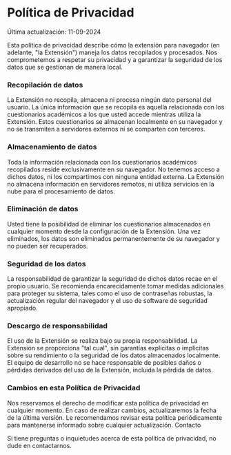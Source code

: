 # Política de Privacidad
Última actualización: 11-09-2024

Esta política de privacidad describe cómo la extensión para navegador (en adelante, "la Extensión") maneja los datos recopilados y procesados. Nos comprometemos a respetar su privacidad y a garantizar la seguridad de los datos que se gestionan de manera local.

### Recopilación de datos
La Extensión no recopila, almacena ni procesa ningún dato personal del usuario. La única información que se recopila es aquella relacionada con los cuestionarios académicos a los que usted accede mientras utiliza la Extensión. Estos cuestionarios se almacenan localmente en su navegador y no se transmiten a servidores externos ni se comparten con terceros.

### Almacenamiento de datos
Toda la información relacionada con los cuestionarios académicos recopilados reside exclusivamente en su navegador. No tenemos acceso a dichos datos, ni los compartimos con ninguna entidad externa. La Extensión no almacena información en servidores remotos, ni utiliza servicios en la nube para el procesamiento de datos.

### Eliminación de datos
Usted tiene la posibilidad de eliminar los cuestionarios almacenados en cualquier momento desde la configuración de la Extensión. Una vez eliminados, los datos son eliminados permanentemente de su navegador y no pueden ser recuperados.

### Seguridad de los datos
La responsabilidad de garantizar la seguridad de dichos datos recae en el propio usuario. Se recomienda encarecidamente tomar medidas adicionales para proteger su sistema, tales como el uso de contraseñas robustas, la actualización regular del navegador y el uso de software de seguridad apropiado.

### Descargo de responsabilidad
El uso de la Extensión se realiza bajo su propia responsabilidad. La Extensión se proporciona "tal cual", sin garantías explícitas o implícitas sobre su rendimiento o la seguridad de los datos almacenados localmente. El equipo de desarrollo no se hace responsable de posibles daños o pérdidas derivados del uso de la Extensión, incluida la pérdida de datos.

### Cambios en esta Política de Privacidad
Nos reservamos el derecho de modificar esta política de privacidad en cualquier momento. En caso de realizar cambios, actualizaremos la fecha de la última versión. Le recomendamos revisar esta política periódicamente para mantenerse informado sobre cualquier actualización.
Contacto

Si tiene preguntas o inquietudes acerca de esta política de privacidad, no dude en contactarnos.
